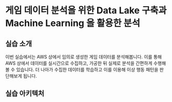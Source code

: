 # 게임 데이터 분석을 위한 Data Lake 구축과 Machine Learning 을 활용한 분석

## 실습 소개
이번 실습에서는 AWS 상에서 임의로 생성한 게임 데이터를 분석해봅니다. 이를 통해 AWS 상에서 데이터를 실시간으로 수집하고, 가공한 뒤 실제로 분석을 간편하게 수행해볼 수 있습니다. 더 나아가 수집한 데이터를 학습하고 이를 이용해 이상 행동 패턴을 판단해보게 됩니다.

## 실습 아키텍처
